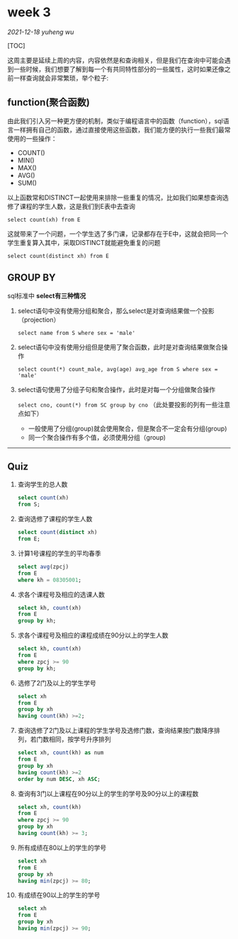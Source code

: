 # week 3

*2021-12-18 yuheng wu*

[TOC]

这周主要是延续上周的内容，内容依然是和查询相关，但是我们在查询中可能会遇到一些时候，我们想要了解到每一个有共同特性部分的一些属性，这时如果还像之前一样查询就会非常繁琐，举个粒子:

## function(聚合函数)

由此我们引入另一种更方便的机制，类似于编程语言中的函数（function），sql语言一样拥有自己的函数，通过直接使用这些函数，我们能方便的执行一些我们最常使用的一些操作：

- COUNT()
- MIN()
- MAX()
- AVG()
- SUM()

以上函数常和DISTINCT一起使用来排除一些重复的情况，比如我们如果想查询选修了课程的学生人数，这是我们到E表中去查询

`select count(xh) from E`

这就带来了一个问题，一个学生选了多门课，记录都存在于E中，这就会把同一个学生重复算入其中，采取DISTINCT就能避免重复的问题

`select count(distinct xh) from E`

 ## GROUP BY

sql标准中 **select有三种情况**

1. select语句中没有使用分组和聚合，那么select是对查询结果做一个投影（projection）

   `select name from S where sex = 'male'`

2. select语句中没有使用分组但是使用了聚合函数，此时是对查询结果做聚合操作

   `select count(*) count_male, avg(age) avg_age from S where sex = 'male'`

3. select语句使用了分组子句和聚合操作，此时是对每一个分组做聚合操作

   `select cno, count(*) from SC group by cno` （此处要投影的列有一些注意点如下）

   - 一般使用了分组(group)就会使用聚合，但是聚合不一定会有分组(group)
   - 同一个聚合操作有多个值，必须使用分组（group)





***

## Quiz

1. 查询学生的总人数

   ```sql
   select count(xh)
   from S;
   ```

2. 查询选修了课程的学生人数

   ```sql
   select count(distinct xh)
   from E;
   ```

3. 计算1号课程的学生的平均春季

   ```sql
   select avg(zpcj)
   from E
   where kh = 08305001;
   ```

4. 求各个课程号及相应的选课人数

   ```sql
   select kh, count(xh)
   from E
   group by kh;
   ```

5. 求各个课程号及相应的课程成绩在90分以上的学生人数

   ```sql
   select kh, count(xh)
   from E
   where zpcj >= 90
   group by kh;
   ```

6. 选修了2门及以上的学生学号

   ```sql
   select xh
   from E
   group by xh
   having count(kh) >=2;
   ```

7. 查询选修了2门及以上课程的学生学号及选修门数，查询结果按门数降序排列，若门数相同，按学号升序排列

   ```sql
   select xh, count(kh) as num
   from E
   group by xh
   having count(kh) >=2
   order by num DESC, xh ASC;
   ```

8. 查询有3门以上课程在90分以上的学生的学号及90分以上的课程数

   ```sql
   select xh, count(kh)
   from E
   where zpcj >= 90
   group by xh
   having count(kh) >= 3;
   ```

9. 所有成绩在80以上的学生的学号

   ```sql
   select xh
   from E
   group by xh
   having min(zpcj) >= 80;
   ```

10. 有成绩在90以上的学生的学号

    ```sql
    select xh
    from E
    group by xh
    having min(zpcj) >= 90;
    ```

    